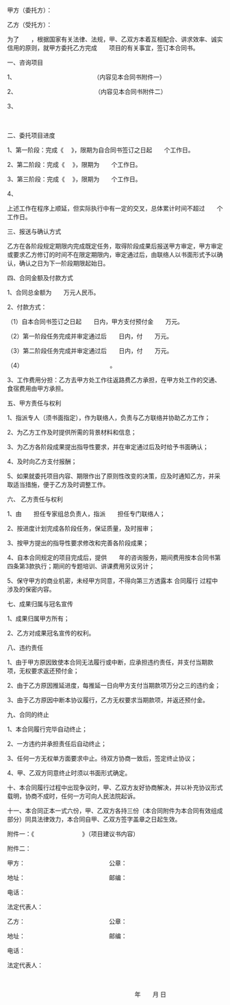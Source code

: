 
 


甲方（委托方）：


乙方（受托方）：


为了　　，根据国家有关法律、法规，甲、乙双方本着互相配合、讲求效率、诚实信用的原则，就甲方委托乙方完成　　项目的有关事宜，签订本合同书。


一、咨询项目


1、　　　　　　　　　　　　　　（内容见本合同书附件一）


2、　　　　　　　　　　　　　　（内容见本合同书附件二）


3、　　　　　


　　　　　　　　　


二、委托项目进度


 


1、第一阶段：完成《　              》，限期为自合同书签订之日起　　个工作日。


2、第二阶段：完成《　              》，限期为　　个工作日。


3、第三阶段：完成《　              》，限期为　　个工作日。


4、


上述工作在程序上顺延，但实际执行中有一定的交叉，总体累计时间不超过　　个工作日。


三、报送与确认方式


乙方在各阶段规定期限内完成既定任务，取得阶段成果后报送甲方审定，甲方审定或要求乙方修订的时间不在限定期限内，审定通过后，由联络人以书面形式予以确认，确认之日为下一阶段期限起始日。


四、合同金额及付款方式


1、合同总金额为　　万元人民币。


2、付款方式：


（1）自本合同书签订之日起　　日内，甲方支付预付金　　万元。


（2）第一阶段任务完成并审定通过后　　日内，付　　万元。


（3）第二阶段任务完成并审定通过后　　日内，付　　万元。


（4）　　　　　　　　　　　　　　　。


3、工作费用分担：乙方去甲方处工作往返路费乙方承担，在甲方处工作的交通、食宿费用由甲方承担。


五、甲方责任与权利


1、指派专人（须书面指定），作为联络人，负责与乙方联络并协助乙方工作；


2、为乙方工作及时提供所需的背景材料和信息；


3、为乙方各阶段成果提出指导性要求，并在审定通过后及时给予书面确认；


4、及时向乙方支付报酬；


5、如果就委托项目内容、期限作出了原则性改变的决策，应及时通知乙方，并采取适当措施，便于乙方及时调整工作。


六、 乙方责任与权利


1、由　　担任专家组总负责人，指派　　担任专门联络人；


2、按进度计划完成各阶段任务，保证质量，及时报审；


3、按甲方提出的指导性要求修改和完善各阶段成果；


4、自本合同规定的项目完成后，提供　　年的咨询服务，期间费用按本合同书第四条第3款执行；期间的专题培训、讲课费用另议另计；


5、保守甲方的商业机密，未经甲方同意，不得向第三方透露本
合同履行
过程中涉及的保密内容。


七、成果归属与冠名宣传


1、成果归属甲方所有；


2、乙方对成果冠名宣传的权利。


八、违约责任


1、由于甲方原因致使本合同无法履行或中断，应承担违约责任，并支付当期款项，无权要求返还预付金；


2、由于乙方原因推延进度，每推延一日向甲方支付当期款项万分之三的违约金；


3、由于乙方原因中断本协议履行，乙方无权要求当期款项，并返还预付金。


九、合同的终止


1、本合同履行完毕自动终止；


2、一方违约并承担责任后自动终止；


3、任何一方无权单方面要求中止。待双方协商一致后，签定终止协议；


4、甲、乙双方同意终止时须以书面形式确定。


十、本合同履行过程中出现争议时，甲、乙双方友好协商解决，并以补充协议形式载明，协商不成时，任何一方可向人民法院起诉。


十一、本合同正本一式六份，甲、乙双方各持三份（本合同附件为本合同有效组成部分）同具法律效力，本合同自甲、乙双方签字盖章之日起生效。


附件一：《　　　　　　　　》（项目建议书内容）


附件二：


甲方：　　　　　　　　　　　　　　公章：


地址：　　　　　　　　　　　　　　邮编：　　　　


电话：


法定代表人：


乙方：　　　　　　　　　　　　　　公章：


地址：　　　　　　　　　　　　　　邮编：　


电话：　　　


法定代表人：


　　　


　　　　　　　　　　　　　　　　　　　                               　　年　　月    日




 


 

 
 
 
 
 
  


  
 

  


  


  
 
 
 
 

